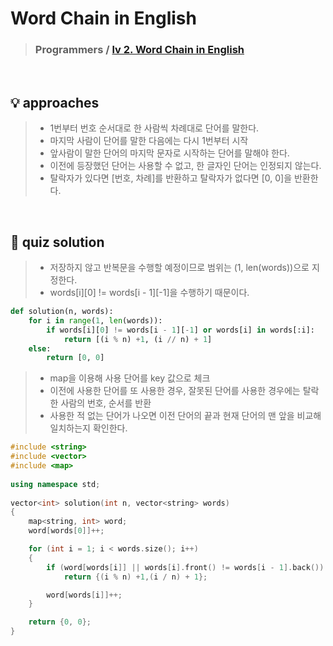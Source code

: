 # Word Chain in English

> ### Programmers / <a href = https://school.programmers.co.kr/learn/courses/30/lessons/12981> lv 2. Word Chain in English </a>

<br>

## 💡 approaches
>  - 1번부터 번호 순서대로 한 사람씩 차례대로 단어를 말한다. 
>  - 마지막 사람이 단어를 말한 다음에는 다시 1번부터 시작
>  - 앞사람이 말한 단어의 마지막 문자로 시작하는 단어를 말해야 한다.
>  - 이전에 등장했던 단어는 사용할 수 없고, 한 글자인 단어는 인정되지 않는다. 
>  - 탈락자가 있다면 [번호, 차례]를 반환하고 탈락자가 없다면 [0, 0]을 반환한다. 

<br>

## 🔑 quiz solution

>  - 저장하지 않고 반복문을 수행할 예정이므로 범위는 (1, len(words))으로 지정한다. 
>  - words[i][0] != words[i - 1][-1]을 수행하기 때문이다. 

```py
def solution(n, words):
    for i in range(1, len(words)): 
        if words[i][0] != words[i - 1][-1] or words[i] in words[:i]:
            return [(i % n) +1, (i // n) + 1] 
    else: 
        return [0, 0]
```

> - map을 이용해 사용 단어를 key 값으로 체크
> - 이전에 사용한 단어를 또 사용한 경우, 잘못된 단어를 사용한 경우에는 탈락한 사람의 번호, 순서를 반환 
> - 사용한 적 없는 단어가 나오면 이전 단어의 끝과 현재 단어의 맨 앞을 비교해 일치하는지 확인한다. 

```cpp
#include <string>
#include <vector>
#include <map>
 
using namespace std;
 
vector<int> solution(int n, vector<string> words) 
{
    map<string, int> word;
    word[words[0]]++;

    for (int i = 1; i < words.size(); i++)
    {
        if (word[words[i]] || words[i].front() != words[i - 1].back())
            return {(i % n) +1,(i / n) + 1};

        word[words[i]]++;
    }

    return {0, 0};
}
```
